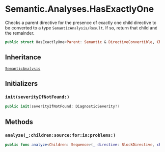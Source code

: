 # Semantic.Analyses.HasExactlyOne

Checks a parent directive for the presence of exactly one child directive to be converted to a type `SemanticAnalysis/Result`. If so, return that child and the remainder.

``` swift
public struct HasExactlyOne<Parent: Semantic & DirectiveConvertible, Child: Semantic & DirectiveConvertible>: SemanticAnalysis 
```

## Inheritance

[`SemanticAnalysis`](/SemanticAnalysis)

## Initializers

### `init(severityIfNotFound:)`

``` swift
public init(severityIfNotFound: DiagnosticSeverity?) 
```

## Methods

### `analyze(_:children:source:for:in:problems:)`

``` swift
public func analyze<Children: Sequence>(_ directive: BlockDirective, children: Children, source: URL?, for bundle: DocumentationBundle, in context: DocumentationContext, problems: inout [Problem]) -> (Child?, remainder: MarkupContainer) where Children.Element == Markup 
```
